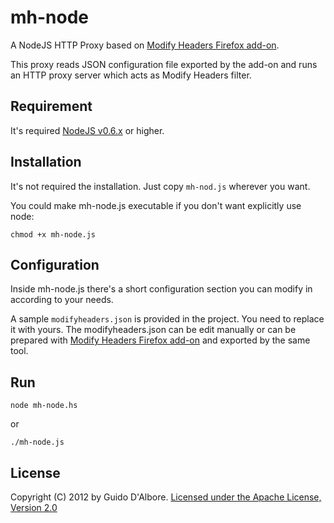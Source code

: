 mh-node
==============================================================

A NodeJS HTTP Proxy based on [Modify Headers Firefox add-on](https://addons.mozilla.org/en-US/firefox/addon/modify-headers/).

This proxy reads JSON configuration file exported by the add-on and
runs an HTTP proxy server which acts as Modify Headers filter.

Requirement
-----------

It's required [NodeJS v0.6.x](http://nodejs.org/) or higher.

Installation
------------

It's not required the installation. Just copy `mh-nod.js` wherever you want.

You could make mh-node.js executable if you don't want explicitly use node:

    chmod +x mh-node.js

Configuration
-------------

Inside mh-node.js there's a short configuration section you can modify
in according to your needs.

A sample `modifyheaders.json` is provided in the project. You need to
replace it with yours. The modifyheaders.json can be edit manually 
or can be prepared with [Modify Headers Firefox add-on](https://addons.mozilla.org/en-US/firefox/addon/modify-headers/)
and exported by the same tool.

Run
----------------

    node mh-node.hs

or 

    ./mh-node.js

License
-------
Copyright (C) 2012 by Guido D'Albore. [Licensed under the Apache License, Version 2.0](http://www.apache.org/licenses/LICENSE-2.0.txt)
